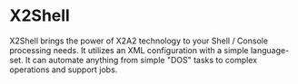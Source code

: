 # X2Shell
X2Shell brings the power of X2A2 technology to your Shell / Console processing needs. It utilizes an XML configuration with a simple language-set.  It can automate anything from simple "DOS" tasks to complex operations and support jobs.
